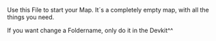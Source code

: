 Use this File to start your Map.
It´s a completely empty map, with all the things you need.

If you want change a Foldername, only do it in the Devkit^^
